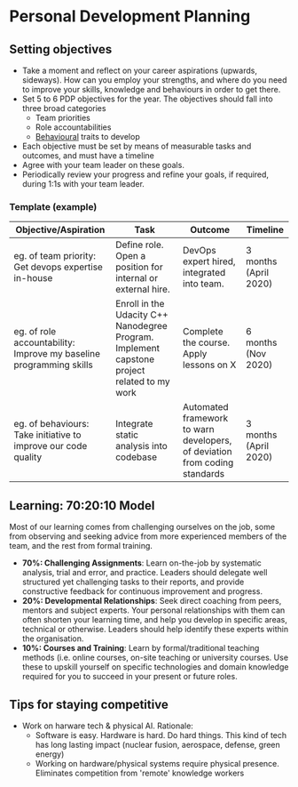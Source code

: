# Personal Development Planning

## Setting objectives

- Take a moment and reflect on your career aspirations (upwards, sideways). How can you employ your strengths, and where do you need to improve your skills, knowledge and behaviours in order to get there.
- Set 5 to 6 PDP objectives for the year. The objectives should fall into three broad categories
  - Team priorities
  - Role accountabilities
  - [Behavioural](behaviours.md) traits to develop
- Each objective must be set by means of measurable tasks and outcomes, and must have a timeline
- Agree with your team leader on these goals.
- Periodically review your progress and refine your goals, if required, during 1:1s with your team leader.

### Template (example)

| Objective/Aspiration | Task | Outcome | Timeline |
| -------------------- | ---- | ------- | -------- |
| eg. of team priority: Get devops expertise in-house | Define role. Open a position for internal or external hire. | DevOps expert hired, integrated into team. | 3 months (April 2020) |
| eg. of role accountability: Improve my baseline programming skills | Enroll in the Udacity C++ Nanodegree Program. Implement capstone project related to my work | Complete the course. Apply lessons on X | 6 months (Nov 2020) |
| eg. of behaviours: Take initiative to improve our code quality | Integrate static analysis into codebase | Automated framework to warn developers, of deviation from coding standards | 3 months (April 2020) |

## Learning: 70:20:10 Model

Most of our learning comes from challenging ourselves on the job, some from observing and seeking advice from more experienced members of the team, and the rest from formal training.

- **70%: Challenging Assignments**: Learn on-the-job by systematic analysis, trial and error, and practice. Leaders should delegate well structured yet challenging tasks to their reports, and provide constructive feedback for continuous improvement and progress.
- **20%: Developmental Relationships**: Seek direct coaching from peers, mentors and subject experts. Your personal relationships with them can often shorten your learning time, and help you develop in specific areas, technical or otherwise. Leaders should help identify these experts within the organisation.
- **10%: Courses and Training**: Learn by formal/traditional teaching methods (i.e. online courses, on-site teaching or university courses. Use these to upskill yourself on specific technologies and domain knowledge required for you to succeed in your present or future roles.

## Tips for staying competitive

- Work on harware tech & physical AI. Rationale:
  - Software is easy. Hardware is hard. Do hard things. This kind of tech has long lasting impact (nuclear fusion, aerospace, defense, green energy)
  - Working on hardware/physical systems require physical presence. Eliminates competition from 'remote' knowledge workers